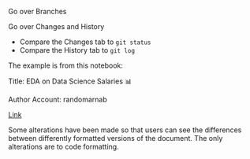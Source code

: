 Go over Branches

Go over Changes and History
- Compare the Changes tab to ```git status```
- Compare the History tab to ```git log```

The example is from this notebook:

Title: EDA on Data Science Salaries 📊

Author Account: randomarnab

[Link](https://www.kaggle.com/code/arnabchaki/eda-on-data-science-salaries)

Some alterations have been made so that users can see the differences between differently formatted versions of the document. The only alterations are to code formatting.